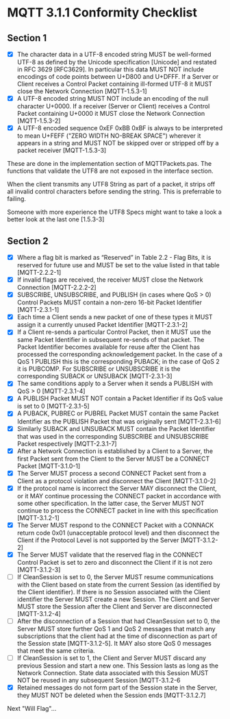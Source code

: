 # MQTT 3.1.1 Conformity Checklist

## Section 1

- [X] The character data in a UTF-8 encoded string MUST be well-formed UTF-8 as defined by the Unicode specification [Unicode] and restated in RFC 3629 [RFC3629]. In particular this data MUST NOT include encodings of code points between U+D800 and U+DFFF. If a Server or Client receives a Control Packet containing ill-formed UTF-8 it MUST close the Network Connection [MQTT-1.5.3-1]
- [X] A UTF-8 encoded string MUST NOT include an encoding of the null character U+0000. If a receiver (Server or Client) receives a Control Packet containing U+0000 it MUST close the Network Connection [MQTT-1.5.3-2]
- [X] A UTF-8 encoded sequence 0xEF 0xBB 0xBF is always to be interpreted to mean U+FEFF ("ZERO WIDTH NO-BREAK SPACE") wherever it appears in a string and MUST NOT be skipped over or stripped off by a packet receiver [MQTT-1.5.3-3]

These are done in the implementation section of MQTTPackets.pas. The functions that validate the UTF8 are not exposed in the interface section.

When the client transmits any UTF8 String as part of a packet, it strips off all invalid control characters before sending the string. This is preferrable to failing.

Someone with more experience the UTF8 Specs might want to take a look a better look at the last one [1.5.3-3]

## Section 2

- [X] Where a flag bit is marked as “Reserved” in Table 2.2 - Flag Bits, it is reserved for future use and MUST be set to the value listed in that table [MQTT-2.2.2-1]
- [X] If invalid flags are received, the receiver MUST close the Network Connection [MQTT-2.2.2-2]
- [X] SUBSCRIBE, UNSUBSCRIBE, and PUBLISH (in cases where QoS > 0) Control Packets MUST contain a non-zero 16-bit Packet Identifier [MQTT-2.3.1-1]
- [X] Each time a Client sends a new packet of one of these types it MUST assign it a currently unused Packet Identifier [MQTT-2.3.1-2]
- [X] If a Client re-sends a particular Control Packet, then it MUST use the same Packet Identifier in subsequent re-sends of that packet. The Packet Identifier becomes available for reuse after the Client has processed the corresponding acknowledgement packet. In the case of a QoS 1 PUBLISH this is the corresponding PUBACK; in the case of QoS 2 it is PUBCOMP. For SUBSCRIBE or UNSUBSCRIBE it is the corresponding SUBACK or UNSUBACK [MQTT-2.3.1-3]
- [X] The same conditions apply to a Server when it sends a PUBLISH with QoS > 0 [MQTT-2.3.1-4]
- [X] A PUBLISH Packet MUST NOT contain a Packet Identifier if its QoS value is set to 0 [MQTT-2.3.1-5]
- [X] A PUBACK, PUBREC or PUBREL Packet MUST contain the same Packet Identifier as the PUBLISH Packet that was originally sent [MQTT-2.3.1-6]
- [X] Similarly SUBACK and UNSUBACK MUST contain the Packet Identifier that was used in the corresponding SUBSCRIBE and UNSUBSCRIBE Packet respectively [MQTT-2.3.1-7]
- [X] After a Network Connection is established by a Client to a Server, the first Packet sent from the Client to the Server MUST be a CONNECT Packet [MQTT-3.1.0-1]
- [X] The Server MUST process a second CONNECT Packet sent from a Client as a protocol violation and disconnect the Client [MQTT-3.1.0-2]
- [X] If the protocol name is incorrect the Server MAY disconnect the Client, or it MAY continue processing the CONNECT packet in accordance with some other specification. In the latter case, the Server MUST NOT continue to process the CONNECT packet in line with this specification [MQTT-3.1.2-1]
- [X] The Server MUST respond to the CONNECT Packet with a CONNACK return code 0x01 (unacceptable protocol level) and then disconnect the Client if the Protocol Level is not supported by the Server [MQTT-3.1.2-2]
- [X] The Server MUST validate that the reserved flag in the CONNECT Control Packet is set to zero and disconnect the Client if it is not zero [MQTT-3.1.2-3]
- [ ] If CleanSession is set to 0, the Server MUST resume communications with the Client based on state from the current Session (as identified by the Client identifier). If there is no Session associated with the Client identifier the Server MUST create a new Session. The Client and Server MUST store the Session after the Client and Server are disconnected [MQTT-3.1.2-4]
- [ ] After the disconnection of a Session that had CleanSession set to 0, the Server MUST store further QoS 1 and QoS 2 messages that match any subscriptions that the client had at the time of disconnection as part of the Session state [MQTT-3.1.2-5]. It MAY also store QoS 0 messages that meet the same criteria.
- [ ] If CleanSession is set to 1, the Client and Server MUST discard any previous Session and start a new one. This Session lasts as long as the Network Connection. State data associated with this Session MUST NOT be reused in any subsequent Session [MQTT-3.1.2-6
- [X] Retained messages do not form part of the Session state in the Server, they MUST NOT be deleted when the Session ends [MQTT-3.1.2.7]

Next "Will Flag"...
